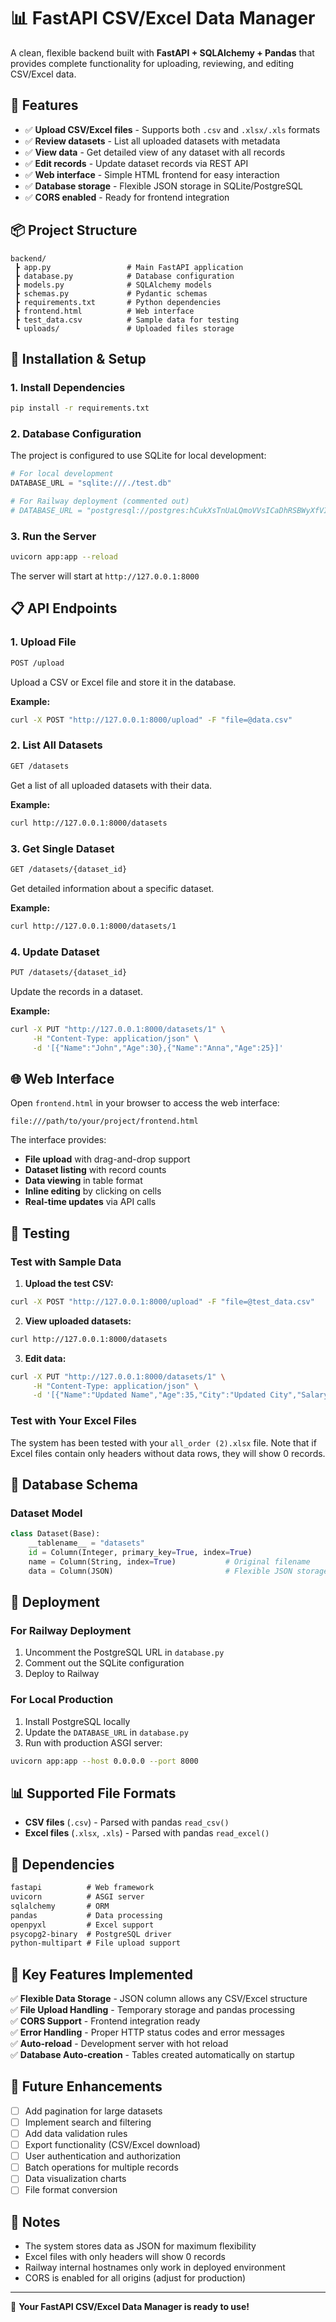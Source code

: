 # 📊 FastAPI CSV/Excel Data Manager

A clean, flexible backend built with **FastAPI + SQLAlchemy + Pandas** that provides complete functionality for uploading, reviewing, and editing CSV/Excel data.

## 🚀 Features

- ✅ **Upload CSV/Excel files** - Supports both `.csv` and `.xlsx/.xls` formats
- ✅ **Review datasets** - List all uploaded datasets with metadata
- ✅ **View data** - Get detailed view of any dataset with all records
- ✅ **Edit records** - Update dataset records via REST API
- ✅ **Web interface** - Simple HTML frontend for easy interaction
- ✅ **Database storage** - Flexible JSON storage in SQLite/PostgreSQL
- ✅ **CORS enabled** - Ready for frontend integration

## 📦 Project Structure

```
backend/
 ┣ app.py                 # Main FastAPI application
 ┣ database.py            # Database configuration
 ┣ models.py              # SQLAlchemy models
 ┣ schemas.py             # Pydantic schemas
 ┣ requirements.txt       # Python dependencies
 ┣ frontend.html          # Web interface
 ┣ test_data.csv          # Sample data for testing
 ┗ uploads/               # Uploaded files storage
```

## 🔧 Installation & Setup

### 1. Install Dependencies

```bash
pip install -r requirements.txt
```

### 2. Database Configuration

The project is configured to use SQLite for local development:

```python
# For local development
DATABASE_URL = "sqlite:///./test.db"

# For Railway deployment (commented out)
# DATABASE_URL = "postgresql://postgres:hCukXsTnUaLQmoVVsICaDhRSBWyXfVIZ@postgres-glu6.railway.internal:5432/railway"
```

### 3. Run the Server

```bash
uvicorn app:app --reload
```

The server will start at `http://127.0.0.1:8000`

## 📋 API Endpoints

### 1. Upload File
```bash
POST /upload
```
Upload a CSV or Excel file and store it in the database.

**Example:**
```bash
curl -X POST "http://127.0.0.1:8000/upload" -F "file=@data.csv"
```

### 2. List All Datasets
```bash
GET /datasets
```
Get a list of all uploaded datasets with their data.

**Example:**
```bash
curl http://127.0.0.1:8000/datasets
```

### 3. Get Single Dataset
```bash
GET /datasets/{dataset_id}
```
Get detailed information about a specific dataset.

**Example:**
```bash
curl http://127.0.0.1:8000/datasets/1
```

### 4. Update Dataset
```bash
PUT /datasets/{dataset_id}
```
Update the records in a dataset.

**Example:**
```bash
curl -X PUT "http://127.0.0.1:8000/datasets/1" \
     -H "Content-Type: application/json" \
     -d '[{"Name":"John","Age":30},{"Name":"Anna","Age":25}]'
```

## 🌐 Web Interface

Open `frontend.html` in your browser to access the web interface:

```
file:///path/to/your/project/frontend.html
```

The interface provides:
- **File upload** with drag-and-drop support
- **Dataset listing** with record counts
- **Data viewing** in table format
- **Inline editing** by clicking on cells
- **Real-time updates** via API calls

## 🧪 Testing

### Test with Sample Data

1. **Upload the test CSV:**
```bash
curl -X POST "http://127.0.0.1:8000/upload" -F "file=@test_data.csv"
```

2. **View uploaded datasets:**
```bash
curl http://127.0.0.1:8000/datasets
```

3. **Edit data:**
```bash
curl -X PUT "http://127.0.0.1:8000/datasets/1" \
     -H "Content-Type: application/json" \
     -d '[{"Name":"Updated Name","Age":35,"City":"Updated City","Salary":90000}]'
```

### Test with Your Excel Files

The system has been tested with your `all_order (2).xlsx` file. Note that if Excel files contain only headers without data rows, they will show 0 records.

## 🔄 Database Schema

### Dataset Model
```python
class Dataset(Base):
    __tablename__ = "datasets"
    id = Column(Integer, primary_key=True, index=True)
    name = Column(String, index=True)           # Original filename
    data = Column(JSON)                         # Flexible JSON storage
```

## 🚀 Deployment

### For Railway Deployment

1. Uncomment the PostgreSQL URL in `database.py`
2. Comment out the SQLite configuration
3. Deploy to Railway

### For Local Production

1. Install PostgreSQL locally
2. Update the `DATABASE_URL` in `database.py`
3. Run with production ASGI server:

```bash
uvicorn app:app --host 0.0.0.0 --port 8000
```

## 📊 Supported File Formats

- **CSV files** (`.csv`) - Parsed with pandas `read_csv()`
- **Excel files** (`.xlsx`, `.xls`) - Parsed with pandas `read_excel()`

## 🔧 Dependencies

```txt
fastapi          # Web framework
uvicorn          # ASGI server
sqlalchemy       # ORM
pandas           # Data processing
openpyxl         # Excel support
psycopg2-binary  # PostgreSQL driver
python-multipart # File upload support
```

## 🎯 Key Features Implemented

✅ **Flexible Data Storage** - JSON column allows any CSV/Excel structure  
✅ **File Upload Handling** - Temporary storage and pandas processing  
✅ **CORS Support** - Frontend integration ready  
✅ **Error Handling** - Proper HTTP status codes and error messages  
✅ **Auto-reload** - Development server with hot reload  
✅ **Database Auto-creation** - Tables created automatically on startup  

## 🔮 Future Enhancements

- [ ] Add pagination for large datasets
- [ ] Implement search and filtering
- [ ] Add data validation rules
- [ ] Export functionality (CSV/Excel download)
- [ ] User authentication and authorization
- [ ] Batch operations for multiple records
- [ ] Data visualization charts
- [ ] File format conversion

## 📝 Notes

- The system stores data as JSON for maximum flexibility
- Excel files with only headers will show 0 records
- Railway internal hostnames only work in deployed environment
- CORS is enabled for all origins (adjust for production)

---

🎉 **Your FastAPI CSV/Excel Data Manager is ready to use!**